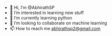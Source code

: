 - 👋 Hi, I’m @AbhirathSP
- 👀 I’m interested in learning new stuff 
- 🌱 I’m currently learning python
- 💞️ I’m looking to collaborate on machine learning
- 📫 How to reach me abhirathsp2@gmail.com

<!---
AbhirathSP/AbhirathSP is a ✨ special ✨ repository because its `README.md` (this file) appears on your GitHub profile.
You can click the Preview link to take a look at your changes.
--->
